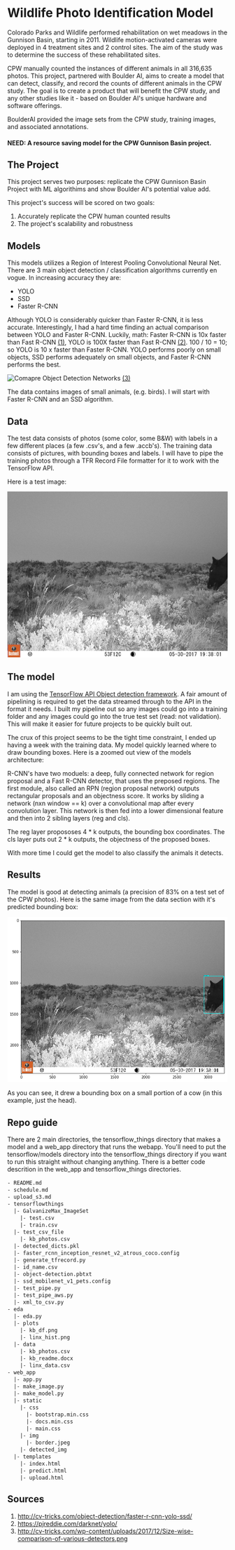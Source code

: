 # Wildlife Photo Identification Model

Colorado Parks and Wildlife performed rehabilitation on wet meadows in the Gunnison Basin, starting in 2011. Wildlife motion-activated cameras were deployed in 4 treatment sites and 2 control sites. The aim of the study was to determine the success of these rehabilitated sites.

CPW manually counted the instances of different animals in all 316,635 photos. This project, partnered with Boulder AI, aims to create a model that can detect, classify, and record the counts of different animals in the CPW study. The goal is to create a product that will benefit the CPW study, and any other studies like it - based on Boulder AI's unique hardware and software offerings.

BoulderAI provided the image sets from the CPW study, training images, and associated annotations. 

#### NEED: A resource saving model for the CPW Gunnison Basin project.

## The Project

This project serves two purposes: replicate the CPW Gunnison Basin Project with ML algorithims and show Boulder AI's potential value add.

This project's success will be scored on two goals:
1) Accurately replicate the CPW human counted results
2) The project's scalability and robustness

## Models

This models utilizes a Region of Interest Pooling Convolutional Neural Net. There are 3 main object detection / classification algorithms currently en vogue. In increasing accuracy they are:
 - YOLO
 - SSD
 - Faster R-CNN

Although YOLO is considerably quicker than Faster R-CNN, it is less accurate. Interestingly, I had a hard time finding an actual comparison between YOLO and Faster R-CNN. Luckily, math: Faster R-CNN is 10x faster than Fast R-CNN [(1)](#sources), YOLO is 100X faster than Fast R-CNN [(2)](#sources). 100 / 10 = 10; so YOLO is 10 x faster than Faster R-CNN. YOLO performs poorly on small objects, SSD performs adequately on small objects, and Faster R-CNN performs the best.

![Comapre Object Detection Networks](http://cv-tricks.com/wp-content/uploads/2017/12/Size-wise-comparison-of-various-detectors.png)
[(3)](#sources)

The data contains images of small animals, (e.g. birds). I will start with Faster R-CNN and an SSD algorithm.

## Data

The test data consists of photos (some color, some B&W) with labels in a few different places (a few .csv's, and a few .accb's).
The training data consists of pictures, with bounding boxes and labels. I will have to pipe the training photos through a TFR Record File formatter for it to work with the TensorFlow API. 

Here is a test image:

![undetected image](https://github.com/MasonCaiby/Boulder_AI_CPW_study/blob/master/eda/SPP-1-H-02_012410.JPG)

## The model

I am using the [TensorFlow API Object detection framework](https://github.com/tensorflow/models/tree/master/research/object_detection). A fair amount of pipelining is required to get the data streamed through to the API in the format it needs. I built my pipeline out so any images could go into a training folder and any images could go into the true test set (read: not validation). This will make it easier for future projects to be quickly built out.

The crux of this project seems to be the tight time constraint, I ended up having a week with the training data. My model quickly learned where to draw bounding boxes. Here is a zoomed out view of the models architecture:


R-CNN's have two moduels: a deep, fully connected network for region proposal and a Fast R-CNN detector, that uses the preposed regions. The first module, also called an RPN (region proposal network) outputs rectangular proposals and an objectness score. It works by sliding a network (nxn window == k) over a convolutional map after every convolution layer. This network is then fed into a lower dimensional feature and then into 2 sibling layers (reg and cls).

The reg layer propososes 4 * k outputs, the bounding box coordinates. The cls layer puts out 2 * k outputs, the objectness of the proposed boxes. 

With more time I could get the model to also classify the animals it detects.

## Results

The model is good at detecting animals (a precision of 83% on a test set of the CPW photos). Here is the same image from the data section with it's predicted bounding box:

![detected_image](https://github.com/MasonCaiby/Boulder_AI_CPW_study/blob/master/eda/detected.png)

As you can see, it drew a bounding box on a small portion of a cow (in this example, just the head).

## Repo guide

There are 2 main directories, the tensorflow_things directory that makes a model and a web_app directory that runs the webapp. You'll need to put the tensorflow/models directory into the tensorflow_things directory if you want to run this straight without changing anything. There is a better code descrition in the web_app and tensorflow_things directories. 
```
- README.md
- schedule.md
- upload_s3.md
- tensorflowthings
  |- GalvanizeMax_ImageSet
    |- test.csv
    |- train.csv
  |- test_csv_file
    |- kb_photos.csv
  |- detected_dicts.pkl
  |- faster_rcnn_inception_resnet_v2_atrous_coco.config
  |- generate_tfrecord.py
  |- id_name.csv
  |- object-detection.pbtxt
  |- ssd_mobilenet_v1_pets.config
  |- test_pipe.py
  |- test_pipe_aws.py
  |- xml_to_csv.py
- eda
  |- eda.py
  |- plots
    |- kb_df.png
    |- linx_hist.png
  |- data
    |- kb_photos.csv
    |- kb_readme.docx
    |- linx_data.csv
- web_app
  |- app.py
  |- make_image.py
  |- make_model.py
  |- static
    |- css
      |- bootstrap.min.css
      |- docs.min.css
      |- main.css
    |- img
      |- border.jpeg
    |- detected_img
  |- templates
    |- index.html
    |- predict.html
    |- upload.html
```
## Sources


1) http://cv-tricks.com/object-detection/faster-r-cnn-yolo-ssd/
2) https://pjreddie.com/darknet/yolo/
3) http://cv-tricks.com/wp-content/uploads/2017/12/Size-wise-comparison-of-various-detectors.png
